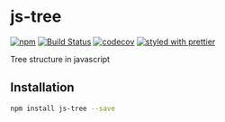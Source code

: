 # js-tree

[![npm](https://img.shields.io/npm/v/js-tree.svg)](https://www.npmjs.com/package/js-tree)
[![Build Status](https://travis-ci.org/wangzuo/js-tree.svg?branch=master)](https://travis-ci.org/wangzuo/js-tree)
[![codecov](https://codecov.io/gh/wangzuo/js-tree/branch/master/graph/badge.svg)](https://codecov.io/gh/wangzuo/js-tree)
[![styled with prettier](https://img.shields.io/badge/styled_with-prettier-ff69b4.svg)](https://github.com/prettier/prettier)

Tree structure in javascript
## Installation
``` sh
npm install js-tree --save
```
